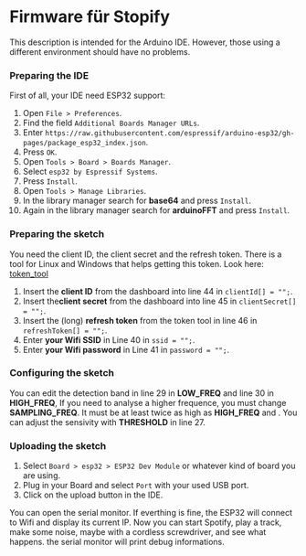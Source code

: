 # Firmware für Stopify  
  
This description is intended for the Arduino IDE. However, those using a different environment should have no problems. 

### Preparing the IDE  
First of all, your IDE need ESP32 support:

1. Open ``` File > Preferences ```.  
2. Find the field ``` Additional Boards Manager URLs ```.  
3. Enter ``` https://raw.githubusercontent.com/espressif/arduino-esp32/gh-pages/package_esp32_index.json ```.  
4. Press ``` OK ```.  
5. Open ``` Tools > Board > Boards Manager ```.  
6. Select ``` esp32 by Espressif Systems ```.  
7. Press ``` Install ```.
8. Open ``` Tools > Manage Libraries ```.
9. In the library manager search for **base64** and press ``` Install ```.
10. Again in the library manager search for **arduinoFFT** and press ``` Install ```.

### Preparing the sketch
You need the client ID, the client secret and the refresh token. There is a tool for Linux and Windows that helps getting this token. Look here: [token_tool](https://github.com/NikolaiRadke/Stopify/tree/main/token_tool)  

1. Insert the **client ID** from the dashboard into line 44 in ``` clientId[] = ""; ```.
2. Insert the**client secret** from the dashboard into line 45 in ``` clientSecret[] = ""; ```.
3. Insert the (long) **refresh token** from the token tool in line 46 in ``` refreshToken[] = ""; ```.
4. Enter **your Wifi SSID** in Line 40 in ``` ssid = ""; ```.
5. Enter **your Wifi password** in Line 41 in ``` password = ""; ```.

### Configuring the sketch
You can edit the detection band in line 29 in **LOW_FREQ** and line 30 in **HIGH_FREQ**, If you need to analyse a higher frequence, you must change **SAMPLING_FREQ**. It must be at least twice as high as **HIGH_FREQ** and . You can adjust the sensivity with **THRESHOLD** in line 27.  

### Uploading the sketch
1. Select ``` Board > esp32 > ESP32 Dev Module ``` or whatever kind of board you are using.
2. Plug in your Board and select ``` Port ``` with your used USB port.
3. Click on the upload button in the IDE.

You can open the serial monitor. If everthing is fine, the ESP32 will connect to Wifi and display its current IP. Now you can start Spotify, play a track, make some noise, maybe with a cordless screwdriver, and see what happens. the serial monitor will print debug informations.


      

